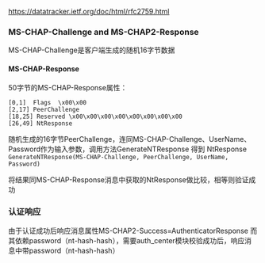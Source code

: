 
https://datatracker.ietf.org/doc/html/rfc2759.html

###  MS-CHAP-Challenge and MS-CHAP2-Response
MS-CHAP-Challenge是客户端生成的随机16字节数据
#### MS-CHAP-Response
50字节的MS-CHAP-Response属性：
```
[0,1]  Flags  \x00\x00
[2,17] PeerChallenge
[18,25] Reserved \x00\x00\x00\x00\x00\x00\x00\x00
[26,49] NtResponse
```
随机生成的16字节PeerChallenge，连同MS-CHAP-Challenge、UserName、Password作为输入参数，调用方法GenerateNTResponse 得到 NtResponse
`GenerateNTResponse(MS-CHAP-Challenge, PeerChallenge, UserName, Password) `

将结果同MS-CHAP-Response消息中获取的NtResponse做比较，相等则验证成功

### 认证响应
由于认证成功后响应消息属性MS-CHAP2-Success=AuthenticatorResponse
而其依赖password（nt-hash-hash），需要auth_center模块校验成功后，响应消息中带password（nt-hash-hash）



